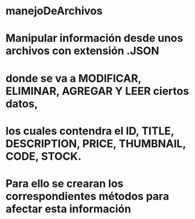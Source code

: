 # manejoDeArchivos

# Manipular información desde unos archivos con extensión .JSON
# donde se va a MODIFICAR, ELIMINAR, AGREGAR Y LEER ciertos datos,
# los cuales contendra el ID, TITLE, DESCRIPTION, PRICE, THUMBNAIL, CODE, STOCK.

# Para ello se crearan los correspondientes métodos para afectar esta información